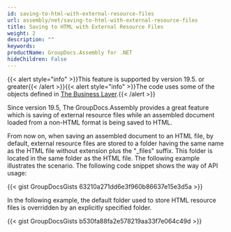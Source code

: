 ```yaml
---
id: saving-to-html-with-external-resource-files
url: assembly/net/saving-to-html-with-external-resource-files
title: Saving to HTML with External Resource Files
weight: 2
description: ""
keywords: 
productName: GroupDocs.Assembly for .NET
hideChildren: False
---
```

{{< alert style="info" >}}This feature is supported by version 19.5. or greater{{< /alert >}}{{< alert style="info" >}}The code uses some of the objects defined in [The Business Layer](https://docs.groupdocs.com/assembly/net/the-business-layer/).{{< /alert >}}

Since version 19.5, The GroupDocs.Assembly provides a great feature which is saving of external resource files while an assembled document loaded from a non-HTML format is being saved to HTML.

From now on, when saving an assembled document to an HTML file, by default, external resource files are stored to a folder having the same name as the HTML file without extension plus the "\_files" suffix. This folder is located in the same folder as the HTML file. The following example illustrates the scenario. The following code snippet shows the way of API usage:

{{< gist GroupDocsGists 63210a271dd6e3f960b86637e15e3d5a >}}



In the following example, the default folder used to store HTML resource files is overridden by an explicitly specified folder.

{{< gist GroupDocsGists b530fa88fa2e578219aa33f7e064c49d >}}


